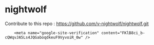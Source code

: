 # nightwolf

Contribute to this repo : https://github.com/v-nightwolf/nightwolf.git



        <meta name="google-site-verification" content="FKlB8ci_b-cQWqvJA5Ls4JQGaboqdkeuF9VyvoiR_0w" />

